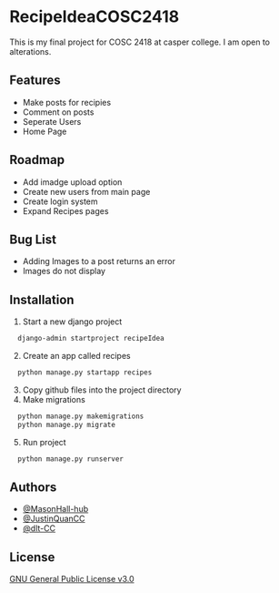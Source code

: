 
# RecipeIdeaCOSC2418

This is my final project for COSC 2418 at casper college. I am open to alterations.


## Features

- Make posts for recipies
- Comment on posts
- Seperate Users
- Home Page 


## Roadmap

- Add imadge upload option
- Create new users from main page
- Create login system
- Expand Recipes pages

## Bug List

- Adding Images to a post returns an error
- Images do not display


## Installation

  1. Start a new django project

```bash
  django-admin startproject recipeIdea
```

2. Create an app called recipes

```bash
  python manage.py startapp recipes
```
3. Copy github files into the project directory
4. Make migrations
```bash
  python manage.py makemigrations
  python manage.py migrate
```
5. Run project
```bash
  python manage.py runserver
```
## Authors

- [@MasonHall-hub](https://github.com/MasonHall-hub)
- [@JustinQuanCC](https://github.com/JustinQuanCC)
- [@dlt-CC](https://github.com/dlt-CC)


## License

[GNU General Public License v3.0](https://www.gnu.org/licenses/why-not-lgpl.html)

